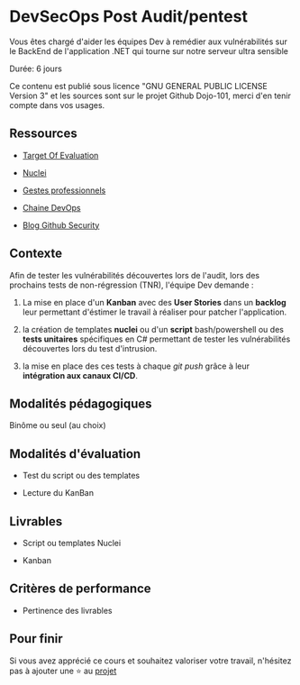 # DevSecOps Post Audit/pentest

Vous êtes chargé d'aider les équipes Dev à remédier aux vulnérabilités sur le BackEnd de l'application .NET qui tourne sur notre serveur ultra sensible

Durée: 6 jours

Ce contenu est publié sous licence "GNU GENERAL PUBLIC LICENSE Version 3" et les sources sont sur le projet Github Dojo-101, merci d'en tenir compte dans vos usages.

## Ressources

* [Target Of Evaluation](https://github.com/Aif4thah/VulnerableLightApp)

* [Nuclei](https://github.com/projectdiscovery/nuclei)

* [Gestes professionnels](https://github.com/Aif4thah/Dojo-101)

* [Chaine DevOps](https://learn.microsoft.com/fr-fr/azure/cloud-adoption-framework/ready/considerations/devops-toolchain#azure-devops-and-github-toolchain)

* [Blog Github Security](https://github.blog/category/security/)


## Contexte

Afin de tester les vulnérabilités découvertes lors de l'audit, lors des prochains tests de non-régression (TNR), l'équipe Dev demande : 

1. La mise en place d'un **Kanban** avec des **User Stories** dans un **backlog** leur permettant d'éstimer le travail à réaliser pour patcher l'application. 

2. la création de templates **nuclei** ou d'un **script** bash/powershell ou des **tests unitaires** spécifiques en C# permettant de tester les vulnérabilités découvertes lors du test d'intrusion.

3. la mise en place des ces tests à chaque *git push* grâce à leur **intégration aux canaux CI/CD**.


## Modalités pédagogiques

Binôme ou seul (au choix)

## Modalités d'évaluation

* Test du script ou des templates

* Lecture du KanBan


## Livrables

* Script ou templates Nuclei

* Kanban


## Critères de performance

* Pertinence des livrables

## Pour finir

Si vous avez apprécié ce cours et souhaitez valoriser votre travail, n'hésitez pas à ajouter une ⭐ au [projet](https://github.com/Aif4thah/Dojo-101)